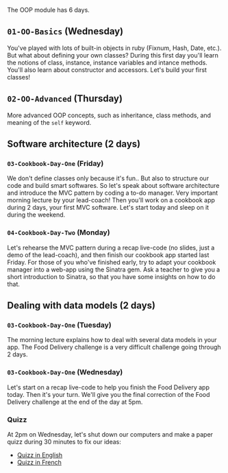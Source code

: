 The OOP module has 6 days.

## `01-OO-Basics` (Wednesday)

You've played with lots of built-in objects in ruby (Fixnum, Hash, Date, etc.). But what about defining your own classes? During this first day you'll learn the notions of class, instance, instance variables and intance methods. You'll also learn about constructor and accessors. Let's build your first classes!

## `02-OO-Advanced` (Thursday)
More advanced OOP concepts, such as inheritance, class methods, and meaning
of the `self` keyword.

## Software architecture (2 days)

### `03-Cookbook-Day-One` (Friday)

We don't define classes only because it's fun.. But also to structure our code and build smart softwares. So let's speak about software architecture and introduce the MVC pattern by coding a to-do manager. Very important morning lecture by your lead-coach! Then you'll work on a cookbook app during 2 days, your first MVC software. Let's start today and sleep on it during the weekend.

### `04-Cookbook-Day-Two` (Monday)

Let's rehearse the MVC pattern during a recap live-code (no slides, just a demo of the lead-coach), and then finish our cookbook app started last Friday. For those of you who've finished early, try to adapt your cookbook manager into a web-app using the Sinatra gem. Ask a teacher to give you a short introduction to Sinatra, so that you have some insights on how to do that.

## Dealing with data models (2 days)

### `03-Cookbook-Day-One` (Tuesday)
The morning lecture explains how to deal with several data models in your app. The Food Delivery challenge is a very difficult challenge going through 2 days.

### `03-Cookbook-Day-One` (Wednesday)
Let's start on a recap live-code to help you finish the Food Delivery app today. Then it's your turn. We'll give you the final correction of the Food Delivery challenge at the end of the day at 5pm.

### Quizz

At 2pm on Wednesday, let's shut down our computers and make a paper quizz during 30 minutes to fix our ideas:

- [Quizz in English](https://github.com/lewagon/quizzes/raw/gh-pages/pdf/2-oop-english.pdf)
- [Quizz in French](https://github.com/lewagon/quizzes/raw/gh-pages/pdf/2-oop-french.pdf)

